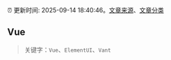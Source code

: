 :alarm_clock: 更新时间: 2025-09-14 18:40:46。[文章来源](/README.md)、[文章分类](/TAGS.md)

## Vue


> 关键字：`Vue`、`ElementUI`、`Vant`




